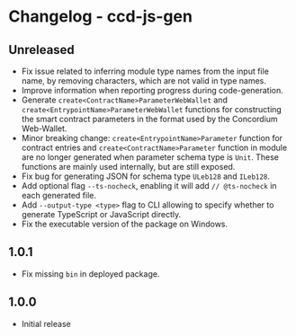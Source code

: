 # Changelog - ccd-js-gen

## Unreleased

- Fix issue related to inferring module type names from the input file name, by removing characters, which are not valid in type names.
- Improve information when reporting progress during code-generation.
- Generate `create<ContractName>ParameterWebWallet` and `create<EntrypointName>ParameterWebWallet` functions for constructing the smart contract parameters in the format used by the Concordium Web-Wallet.
- Minor breaking change: `create<EntrypointName>Parameter` function for contract entries and `create<ContractName>Parameter` function in module are no longer generated when parameter schema type is `Unit`. These functions are mainly used internally, but are still exposed.
- Fix bug for generating JSON for schema type `ULeb128` and `ILeb128`.
- Add optional flag `--ts-nocheck`, enabling it will add `// @ts-nocheck` in each generated file.
- Add `--output-type <type>` flag to CLI allowing to specify whether to generate TypeScript or JavaScript directly.
- Fix the executable version of the package on Windows.

## 1.0.1

- Fix missing `bin` in deployed package.

## 1.0.0

- Initial release
